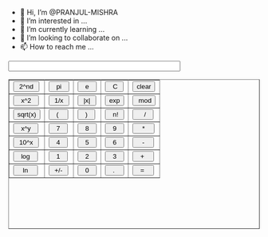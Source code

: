 - 👋 Hi, I’m @PRANJUL-MISHRA
- 👀 I’m interested in ...
- 🌱 I’m currently learning ...
- 💞️ I’m looking to collaborate on ...
- 📫 How to reach me ...

<!---
PRANJUL-MISHRA/PRANJUL-MISHRA is a ✨ special ✨ repository because its `README.md` (this file) appears on your GitHub profile.
You can click the Preview link to take a look at your changes.
--->
<html>
<head>
<script type="text/javascript">
function one()
{
document.getElementById("t1").value = document.getElementById("t1").value+"1"
}
function two()
{
document.getElementById("t1").value = document.getElementById("t1").value+"2"
}
function three()
{
document.getElementById("t1").value = document.getElementById("t1").value+"3"
}
function four()
{
document.getElementById("t1").value = document.getElementById("t1").value+"4"
}
function five()
{
document.getElementById("t1").value = document.getElementById("t1").value+"5"
}
function six()
{
document.getElementById("t1").value = document.getElementById("t1").value+"6"
}
function seven()
{
document.getElementById("t1").value = document.getElementById("t1").value+"7"
}
function eight()
{
document.getElementById("t1").value = document.getElementById("t1").value+"8"
}
function nine()
{
document.getElementById("t1").value = document.getElementById("t1").value+"9"
}
function zero()
{
document.getElementById("t1").value = document.getElementById("t1").value+"0"
}
function clear1()
{
document.getElementById("t1").value=""
}
function plus()
{
document.getElementById("t1").value = document.getElementById("t1").value+"+"
}
function minus()
{
document.getElementById("t1").value = document.getElementById("t1").value+"-"
}
function multi()
{
document.getElementById("t1").value = document.getElementById("t1").value+"*"
}
function divide()
{
document.getElementById("t1").value = document.getElementById("t1").value+"/"
}
function equal()
{
document.getElementById("t1").value = eval(document.getElementById("t1").value)
}
function sqrt()
{
var a=document.getElementById("t1").value
var b=Math.sqrt(a)
document.getElementById("t1").value=b
}
function open()
{
document.getElementById("t1").value=document.getElementById("t1").value+"("
}
function close()
{
document.getElementById("t1").value=document.getElementById("t1").value+")"
}
 
 
 
</script>
 
<title>Scientific Calculator
</title>
<body>
<form>
<table border="1" cellspacing="0" width="300" height="300">
<tr><input type="text" id="t1" value="" size="40">
</tr>
<tr>
<td><input type="Button" name="b1" value=" 2^nd "></td>
<td><input type="Button" name="b2" value="  pi  "></td>
<td><input type="Button" name="b3" value="  e  "></td>
<td><input type="Button" name="b4" value="  C "></td>
<td><input type="Button" name="b5" value="clear" onclick="clear1()"></td>
</tr>
<tr>
<td><input type="Button" name="b6" value="  x^2  "></td>
<td><input type="Button" name="b7" value=" 1/x "></td>
<td><input type="Button" name="b8" value=" |x| "></td>
<td><input type="Button" name="b9" value="exp"></td>
<td><input type="Button" name="b10" value=" mod"></td>
</tr>
<tr>
<td><input type="Button" name="b11" value="sqrt(x)" onclick="sqrt()"></td>
<td><input type="Button" name="b12" value="  (   " onclick="open()"></td>
<td><input type="Button" name="b13" value="  )  " onclick="close()"></td>
<td><input type="Button" name="b14" value="  n! "></td>
<td><input type="Button" name="b15" value="    /  " onclick="divide()"></td>
</tr>
<tr>
<td><input type="Button" name="b16" value="  x^y  "></td>
<td><input type="Button" name="b17" value="  7  " onclick="seven()"></td>
<td><input type="Button" name="b18" value="  8  " onclick="eight()"></td>
<td><input type="Button" name="b19" value="  9  " onclick="nine()"></td>
<td><input type="Button" name="b20" value="   *   " onclick="multi()"></td>
</tr>
<tr>
<td><input type="Button" name="b21" value=" 10^x "></td>
<td><input type="Button" name="b22" value="  4  " onclick="four()"></td>
<td><input type="Button" name="b23" value="  5  " onclick="five()"></td>
<td><input type="Button" name="b24" value="  6  " onclick="six()"></td>
<td><input type="Button" name="b25" value="   -   " onclick="minus()"></td>
</tr>
<tr>
<td><input type="Button" name="b26" value="  log  "></td>
<td><input type="Button" name="b27" value="  1  " onclick="one()"></td>
<td><input type="Button" name="b28" value="  2  " onclick="two()"></td>
<td><input type="Button" name="b29" value="  3  " onclick="three()"></td>
<td><input type="Button" name="b30" value="  +   " onclick="plus()"></td>
</tr>
<tr>
<td><input type="Button" name="b31" value="   ln   "></td>
<td><input type="Button" name="b32" value=" +/- "></td>
<td><input type="Button" name="b33" value="  0  " onclick="zero()"></td>
<td><input type="Button" name="b34" value="  .   "></td>
<td><input type="Button" name="b35" value="  =   " onclick="equal()"></td>
</tr>
</table>
</form>
</body>
</head>
</html>
